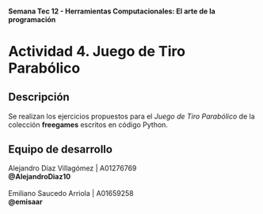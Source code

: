 #### Semana Tec 12 - Herramientas Computacionales: El arte de la programación

# Actividad 4. Juego de Tiro Parabólico

## Descripción

Se realizan los ejercicios propuestos para el _Juego de Tiro Parabólico_ de la colección **freegames** escritos en código Python.

## Equipo de desarrollo

Alejandro Díaz Villagómez | A01276769 \
**@AlejandroDiaz10** \
\
Emiliano Saucedo Arriola | A01659258 \
**@emisaar**
